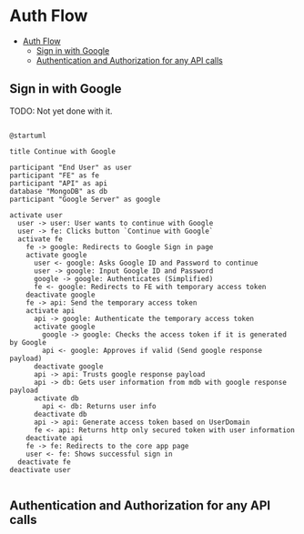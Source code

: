# Auth Flow

<!-- TOC -->

- [Auth Flow](#auth-flow)
  - [Sign in with Google](#sign-in-with-google)
  - [Authentication and Authorization for any API calls](#authentication-and-authorization-for-any-api-calls)

<!-- /TOC -->

## Sign in with Google


TODO: Not yet done with it.
```plantuml

@startuml

title Continue with Google

participant "End User" as user
participant "FE" as fe
participant "API" as api
database "MongoDB" as db
participant "Google Server" as google

activate user
  user -> user: User wants to continue with Google
  user -> fe: Clicks button `Continue with Google`
  activate fe
    fe -> google: Redirects to Google Sign in page
    activate google
      user <- google: Asks Google ID and Password to continue
      user -> google: Input Google ID and Password
      google -> google: Authenticates (Simplified)
      fe <- google: Redirects to FE with temporary access token
    deactivate google
    fe -> api: Send the temporary access token
    activate api
      api -> google: Authenticate the temporary access token
      activate google
        google -> google: Checks the access token if it is generated by Google
        api <- google: Approves if valid (Send google response payload)
      deactivate google
      api -> api: Trusts google response payload
      api -> db: Gets user information from mdb with google response payload
      activate db
        api <- db: Returns user info
      deactivate db
      api -> api: Generate access token based on UserDomain
      fe <- api: Returns http only secured token with user information
    deactivate api
    fe -> fe: Redirects to the core app page
    user <- fe: Shows successful sign in
  deactivate fe
deactivate user


```

## Authentication and Authorization for any API calls

